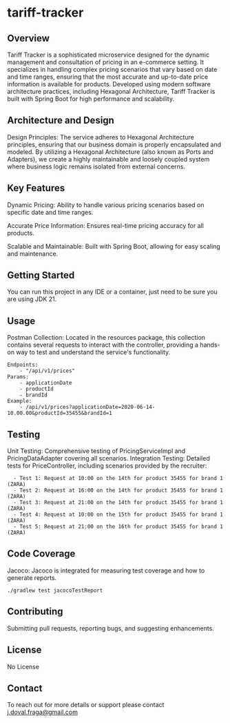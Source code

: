 # tariff-tracker

## Overview
Tariff Tracker is a sophisticated microservice designed for the dynamic management and consultation of pricing in an 
e-commerce setting. It specializes in handling complex pricing scenarios that vary based on date and time ranges, 
ensuring that the most accurate and up-to-date price information is available for products. Developed using modern
software architecture practices, including Hexagonal Architecture, 
Tariff Tracker is built with Spring Boot for high performance and scalability.

## Architecture and Design
Design Principles: The service adheres to Hexagonal Architecture principles, ensuring that our business domain is 
properly encapsulated and modeled. By utilizing a Hexagonal Architecture (also known as Ports and Adapters), we create a
highly maintainable and loosely coupled system where business logic remains isolated from external concerns.

## Key Features
Dynamic Pricing: Ability to handle various pricing scenarios based on specific date and time ranges.

Accurate Price Information: Ensures real-time pricing accuracy for all products.

Scalable and Maintainable: Built with Spring Boot, allowing for easy scaling and maintenance.

## Getting Started
You can run this project in any IDE or a container, just need to be sure you are using JDK 21.

## Usage
Postman Collection: Located in the resources package, this collection contains several requests to interact with the controller,
providing a hands-on way to test and understand the service's functionality.

```
Endpoints: 
    - "/api/v1/prices"
Params:
    - applicationDate
    - productId
    - brandId
Example:
    - /api/v1/prices?applicationDate=2020-06-14-10.00.00&productId=35455&brandId=1
```

## Testing
Unit Testing: Comprehensive testing of PricingServiceImpl and PricingDataAdapter covering all scenarios.
Integration Testing: Detailed tests for PriceController, including scenarios provided by the recruiter:

      - Test 1: Request at 10:00 on the 14th for product 35455 for brand 1 (ZARA)
      - Test 2: Request at 16:00 on the 14th for product 35455 for brand 1 (ZARA)
      - Test 3: Request at 21:00 on the 14th for product 35455 for brand 1 (ZARA)
      - Test 4: Request at 10:00 on the 15th for product 35455 for brand 1 (ZARA)
      - Test 5: Request at 21:00 on the 16th for product 35455 for brand 1 (ZARA)

## Code Coverage
Jacoco: Jacoco is integrated for measuring test coverage and how to generate reports.

    ./gradlew test jacocoTestReport

## Contributing
Submitting pull requests, reporting bugs, and suggesting enhancements.

## License
No License

## Contact
To reach out for more details or support please contact j.doval.fraga@gmail.com